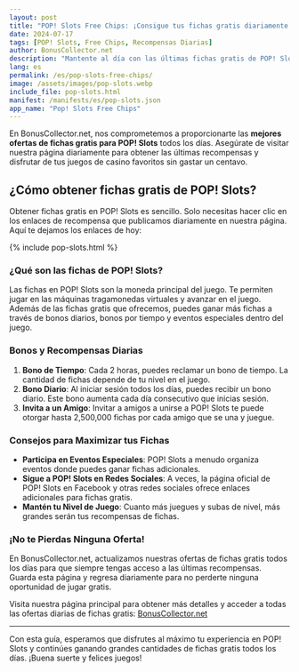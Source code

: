 ```yaml
---
layout: post
title: "POP! Slots Free Chips: ¡Consigue tus fichas gratis diariamente!"
date: 2024-07-17
tags: [POP! Slots, Free Chips, Recompensas Diarias]
author: BonusCollector.net
description: "Mantente al día con las últimas fichas gratis de POP! Slots. Actualizamos diariamente para que nunca te pierdas una oportunidad de jugar gratis."
lang: es
permalink: /es/pop-slots-free-chips/
image: /assets/images/pop-slots.webp
include_file: pop-slots.html
manifest: /manifests/es/pop-slots.json
app_name: "Pop! Slots Free Chips"
---
```


En BonusCollector.net, nos comprometemos a proporcionarte las **mejores ofertas de fichas gratis para POP! Slots** todos los días. Asegúrate de visitar nuestra página diariamente para obtener las últimas recompensas y disfrutar de tus juegos de casino favoritos sin gastar un centavo.

## ¿Cómo obtener fichas gratis de POP! Slots?

Obtener fichas gratis en POP! Slots es sencillo. Solo necesitas hacer clic en los enlaces de recompensa que publicamos diariamente en nuestra página. Aquí te dejamos los enlaces de hoy:

{% include pop-slots.html %}

### ¿Qué son las fichas de POP! Slots?

Las fichas en POP! Slots son la moneda principal del juego. Te permiten jugar en las máquinas tragamonedas virtuales y avanzar en el juego. Además de las fichas gratis que ofrecemos, puedes ganar más fichas a través de bonos diarios, bonos por tiempo y eventos especiales dentro del juego.

### Bonos y Recompensas Diarias

1. **Bono de Tiempo**: Cada 2 horas, puedes reclamar un bono de tiempo. La cantidad de fichas depende de tu nivel en el juego.
2. **Bono Diario**: Al iniciar sesión todos los días, puedes recibir un bono diario. Este bono aumenta cada día consecutivo que inicias sesión.
3. **Invita a un Amigo**: Invitar a amigos a unirse a POP! Slots te puede otorgar hasta 2,500,000 fichas por cada amigo que se una y juegue.

### Consejos para Maximizar tus Fichas

- **Participa en Eventos Especiales**: POP! Slots a menudo organiza eventos donde puedes ganar fichas adicionales.
- **Sigue a POP! Slots en Redes Sociales**: A veces, la página oficial de POP! Slots en Facebook y otras redes sociales ofrece enlaces adicionales para fichas gratis.
- **Mantén tu Nivel de Juego**: Cuanto más juegues y subas de nivel, más grandes serán tus recompensas de fichas.

### ¡No te Pierdas Ninguna Oferta!

En BonusCollector.net, actualizamos nuestras ofertas de fichas gratis todos los días para que siempre tengas acceso a las últimas recompensas. Guarda esta página y regresa diariamente para no perderte ninguna oportunidad de jugar gratis.

Visita nuestra página principal para obtener más detalles y acceder a todas las ofertas diarias de fichas gratis: [BonusCollector.net](https://bonuscollector.net/es/)

---

Con esta guía, esperamos que disfrutes al máximo tu experiencia en POP! Slots y continúes ganando grandes cantidades de fichas gratis todos los días. ¡Buena suerte y felices juegos!